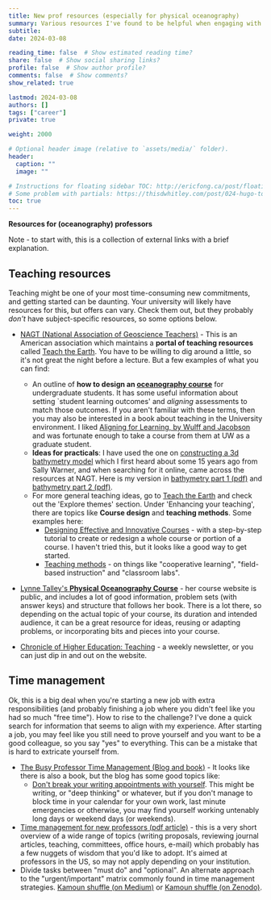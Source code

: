 ```yaml
---
title: New prof resources (especially for physical oceanography)
summary: Various resources I've found to be helpful when engaging with academia as a professor.  Especially teaching resources, but I'll add as I remember things.
subtitle: 
date: 2024-03-08

reading_time: false  # Show estimated reading time?
share: false  # Show social sharing links?
profile: false  # Show author profile?
comments: false  # Show comments?
show_related: true

lastmod: 2024-03-08
authors: []
tags: ["career"]
private: true

weight: 2000

# Optional header image (relative to `assets/media/` folder).
header:
  caption: ""
  image: ""

# Instructions for floating sidebar TOC: http://ericfong.ca/post/floatingtoc/
# Some problem with partials: https://thisdwhitley.com/post/024-hugo-toc/
toc: true
---
```



**Resources for (oceanography) professors**

<!--{{< toc >}}-->
Note - to start with, this is a collection of external links with a brief explanation.

## Teaching resources

Teaching might be one of  your most time-consuming new commitments, and getting started can be daunting.  Your university will likely have resources for this, but offers can vary.  Check them out, but they probably *don't* have subject-specific resources, so some options below.

- [NAGT (National Association of Geoscience Teachers)](https://nagt.org/index.html) - This is an American association which maintains a **portal of teaching resources** called [Teach the Earth](https://serc.carleton.edu/teachearth/index.html).  You have to be willing to dig around a little, so it's not great the night before a lecture.  But a few examples of what you can find:
  - An outline of **how to design an [oceanography course](https://serc.carleton.edu/teachearth/index.html)** for undergraduate students.  It has some useful information about setting `student learning outcomes' and *aligning* assessments to match those outcomes.  If you aren't familiar with these terms, then you may also be interested in a book about teaching in the University environment.  I liked [Aligning for Learning, by Wulff and Jacobson](https://search.worldcat.org/de/title/57373791) and was fortunate enough to take a course from them at UW as a graduate student.
  - **Ideas for practicals**: I have used the one on [constructing a 3d bathymetry model](https://nagt.org/nagt/teaching_resources/teachingmaterials/124130.html) which I first heard about some 15 years ago from Sally Warner, and when searching for it online, came across the resources at NAGT.  Here is my version in [bathymetry part 1 (pdf)](../../files/2023-MessFern-bathy1.pdf) and [bathymetry part 2 (pdf)](../../files/2023-MessFern-bathy2.pdf).
  - For more general teaching ideas, go to [Teach the Earth](https://serc.carleton.edu/teachearth/index.html) and check out the 'Explore themes' section.  Under 'Enhancing your teaching',  there are topics like **Course design** and **teaching methods**.  Some examples here:
    - [Designing Effective and Innovative Courses](https://serc.carleton.edu/NAGTWorkshops/coursedesign/index.html) - with a step-by-step tutorial to create or redesign a whole course or portion of a course.  I haven't tried this, but it looks like a good way to get started.
    - [Teaching methods](https://serc.carleton.edu/sp/library/pedagogies.html) - on things like "cooperative learning", "field-based instruction" and "classroom labs".

- [Lynne Talley's **Physical Oceanography Course**](http://sam.ucsd.edu/ltalley/sio210/index.html) - her course website is public, and includes a lot of good information, problem sets (with answer keys) and structure that follows her book.  There is a lot there, so depending on the actual topic of your course, its duration and intended audience, it can be a great resource for ideas, reusing or adapting problems, or incorporating bits and pieces into your course.

- [Chronicle of Higher Education: Teaching](https://www.chronicle.com/newsletter/teaching) - a weekly newsletter, or  you can just dip in and out on the website.

## Time management

Ok, this is a big deal when you're starting a new job with extra responsibilities (and probably finishing a job where you didn't feel like you had so much "free time").  How to rise to the challenge?  I've done a quick search for information that seems to align with my experience.  After starting a job, you may feel like you still need to prove yourself and you want to be a good colleague, so you say "yes" to everything.  This can be a mistake that is hard to extricate yourself from.

- [The Busy Professor Time Management (Blog and book)](https://thebusyprofessor.com) - It looks like there is also a book, but the blog has some good topics like:
  - [Don't break your writing appointments with yourself](https://thebusyprofessor.com/2021/02/15/dont-break-your-writing-appointments-with-yourself/).  This might be writing, or "deep thinking" or whatever, but if you don't manage to block time in your calendar for your own work, last minute emergencies or otherwise, you may find yourself working untenably long days or weekend days (or weekends).
- [Time management for new professors (pdf article)](https://www.cs.cmu.edu/~natassa/aapubs/journal/time-management.pdf) - this is a very short overview of a wide range of topics (writing proposals, reviewing journal articles, teaching, committees, office hours, e-mail) which probably has a few nuggets of wisdom that you'd like to adopt.  It's aimed at professors in the US, so may not apply depending on your institution.
- Divide tasks between "must do" and "optional".  An alternate approach to the "urgent/important" matrix commonly found in time management strategies.  [Kamoun shuffle (on Medium)](https://kamounlab.medium.com/time-management-for-academics-forget-about-the-eisenhower-method-15b380ade0a8) or [Kamoun shuffle (on Zenodo)](https://zenodo.org/records/6616905).